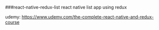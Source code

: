 ###react-native-redux-list
react native list app using redux

udemy:
https://www.udemy.com/the-complete-react-native-and-redux-course
